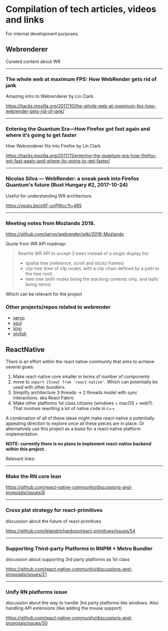 # Compilation of tech articles, videos and links

For internal development purposes.

## Webrenderer

Curated content about WR

---

### The whole web at maximum FPS: How WebRender gets rid of jank

Amazing intro to Webrenderer by Lin Clark.

https://hacks.mozilla.org/2017/10/the-whole-web-at-maximum-fps-how-webrender-gets-rid-of-jank/

---

### Entering the Quantum Era—How Firefox got fast again and where it’s going to get faster

How Webrenderer fits into Firefox by Lin Clark

https://hacks.mozilla.org/2017/11/entering-the-quantum-era-how-firefox-got-fast-again-and-where-its-going-to-get-faster/

---

### Nicolas Silva — WebRender: a sneak peek into Firefox Quantum's future (Rust Hungary #2, 2017-10-24)

Useful for understanding WR architecture.

https://youtu.be/oXF-uyPIKcc?t=485

---

### Meeting notes from Mozlando 2018.

https://github.com/servo/webrender/wiki/2018-Mozlando

Quote from WR API roadmap:

> Rewrite WR API to accept 3 trees instead of a single display list:
>
> - spatial tree (reference, scroll and sticky frames) <br>
> - clip tree (tree of clip nodes, with a clip chain defined by a path to the tree root)
> - item tree (with nodes being the stacking contexts only, and leafs being items)

Which can be relevant for the project

### Other projects/repos related to webrender
- [servo](https://github.com/servo/servo)
- [azul](https://github.com/maps4print/azul)
- [limn](https://github.com/christolliday/limn)
- [stylish](https://github.com/Thinkofname/stylish)

## ReactNative

There is an effort within the react native community that aims to achieve several goals:

1. Make react-native core smaller in terms of number of components
2. move to `import {View} from 'react-native'`. Which can potentially be used with other bundlers.
3. Simplify architecture 3 threads -> 2 threads model with sync interactions. aka React Fabric
4. Make other platforms 1st class citizens (windows + macOS + web?). That involves rewriting a lot of native code in c++

A combination of all of these ideas might make react-native a potentially appealing direction to explore once all these pieces are in place. Or alternatively use this project as a basis for a react-native platform implementation.

**NOTE: currently there is no plans to implement react-native backend within this project.**

Relevant links:

---

### Make the RN core lean

https://github.com/react-native-community/discussions-and-proposals/issues/6

---

### Cross plat strategy for react-primitives

discussion about the future of react-primitives

https://github.com/lelandrichardson/react-primitives/issues/54

---

### Supporting Third-party Platforms in RNPM + Metro Bundler

discussion about supporting 3rd party platforms as 1st class

https://github.com/react-native-community/discussions-and-proposals/issues/21

---

### Unify RN platforms issue

discussion about the way to handle 3rd party platforms like windows. Also handling API extensions (like adding the mouse support)

https://github.com/react-native-community/discussions-and-proposals/issues/50
